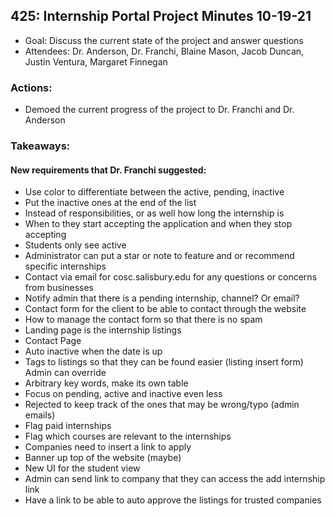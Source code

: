 ## 425: Internship Portal Project Minutes 10-19-21

- Goal: Discuss the current state of the project and answer questions
- Attendees: Dr. Anderson, Dr. Franchi, Blaine Mason, Jacob Duncan, Justin Ventura, Margaret Finnegan

### Actions:

- Demoed the current progress of the project to Dr. Franchi and Dr. Anderson

### Takeaways:

#### New requirements that Dr. Franchi suggested: 
- Use color to differentiate between the active, pending, inactive
- Put the inactive ones at the end of the list 
- Instead of responsibilities, or as well how long the internship is 
- When to they start accepting the application and when they stop accepting 
- Students only see active
- Administrator can put a star or note to feature and or recommend specific internships
- Contact via email for cosc.salisbury.edu for any questions or concerns from businesses
- Notify admin that there is a pending internship, channel? Or email? 
- Contact form for the client to be able to contact through the website
- How to manage the contact form so that there is no spam 
- Landing page is the internship listings
- Contact Page 
- Auto inactive when the date is up
- Tags to listings so that they can be found easier (listing insert form) Admin can override
- Arbitrary key words, make its own table 
- Focus on pending, active and inactive even less
- Rejected to keep track of the ones that may be wrong/typo (admin emails)
- Flag paid internships 
- Flag which courses are relevant to the internships
- Companies need to insert a link to apply 
- Banner up top of the website (maybe) 
- New UI for the student view
- Admin can send link to company that they can access the add internship link
- Have a link to be able to auto approve the listings for trusted companies
